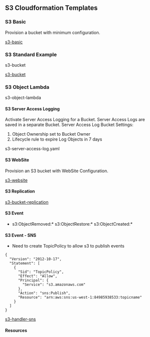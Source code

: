 
## S3 Cloudformation Templates

### S3 Basic

Provision a bucket with minimum configuration.

[s3-basic](s3-basic.yaml)

### S3 Standard Example

s3-bucket

[s3-bucket](s3-bucket.yaml)

### S3 Object Lambda 

s3-object-lambda

#### S3 Server Access Logging 

Activate Server Access Logging for a Bucket. Server Access Logs are saved in a separate Bucket. 
Server Access Log Bucket Settings:
1. Object Ownership set to Bucket Owner
2. Lifecycle rule to expire Log Objects in 7 days

s3-server-access-log.yaml

#### S3 WebSite

Provision an S3 bucket with WebSite Configuration.

[s3-website](s3-website.yaml)

#### S3 Replication

[s3-bucket-replication](s3-bucket-replication.yaml)


#### S3 Event

- s3:ObjectRemoved:* s3:ObjectRestore:* s3:ObjectCreated:*

#### S3 Event - SNS

- Need to create TopicPolicy to allow s3 to publish events

```
{
  "Version": "2012-10-17",
  "Statement": [
    {
      "Sid": "TopicPolicy",
      "Effect": "Allow",
      "Principal": {
        "Service": "s3.amazonaws.com"
      },
      "Action": "sns:Publish",
      "Resource": "arn:aws:sns:us-west-1:84985938533:topicname"
    }
  ]
}
```

[s3-handler-sns](s3-handler-sns.yaml)

#### Resources